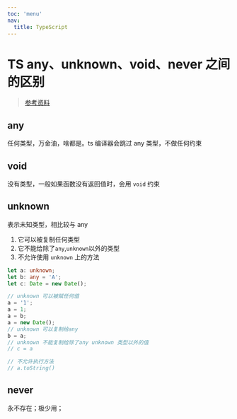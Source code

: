 ```yaml
---
toc: 'menu'
nav:
  title: TypeScript
---
```


# TS any、unknown、void、never 之间的区别

> [参考资料](https://blog.csdn.net/KNIGH_YUN/article/details/115412962)

## any

任何类型，万金油，啥都是。ts 编译器会跳过 any 类型，不做任何约束

## void

没有类型，一般如果函数没有返回值时，会用 `void` 约束

## unknown

表示未知类型，相比较与 any

1. 它可以被复制任何类型
2. 它不能给除了`any`,`unknown`以外的类型
3. 不允许使用 `unknown` 上的方法

```ts
let a: unknown;
let b: any = 'A';
let c: Date = new Date();

// unknown 可以被赋任何值
a = '1';
a = 1;
a = b;
a = new Date();
// unknown 可以复制给any
b = a;
// unknown 不能复制给除了any unknown 类型以外的值
// c = a

// 不允许执行方法
// a.toString()
```

## never

永不存在；极少用；
